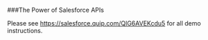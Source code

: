 ###The Power of Salesforce APIs


Please see https://salesforce.quip.com/QlG6AVEKcdu5 for all demo instructions.